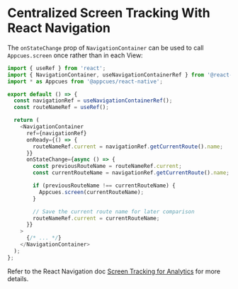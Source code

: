 # Centralized Screen Tracking With React Navigation

The `onStateChange` prop of `NavigationContainer` can be used to call `Appcues.screen` once rather than in each View:

```js
import { useRef } from 'react';
import { NavigationContainer, useNavigationContainerRef } from '@react-navigation/native';
import * as Appcues from '@appcues/react-native';

export default () => {
  const navigationRef = useNavigationContainerRef();
  const routeNameRef = useRef();

  return (
    <NavigationContainer
      ref={navigationRef}
      onReady={() => {
        routeNameRef.current = navigationRef.getCurrentRoute().name;
      }}
      onStateChange={async () => {
        const previousRouteName = routeNameRef.current;
        const currentRouteName = navigationRef.getCurrentRoute().name;

        if (previousRouteName !== currentRouteName) {
          Appcues.screen(currentRouteName);
        }

        // Save the current route name for later comparison
        routeNameRef.current = currentRouteName;
      }}
    >
      {/* ... */}
    </NavigationContainer>
  );
};
```

Refer to the React Navigation doc [Screen Tracking for Analytics](https://reactnavigation.org/docs/screen-tracking) for more details.
